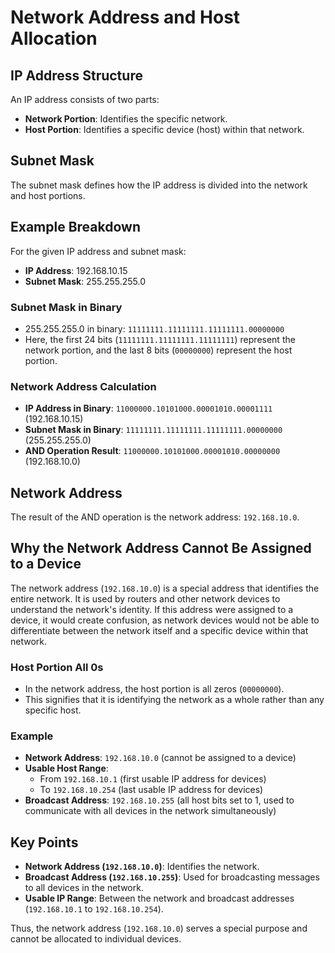 # Network Address and Host Allocation

## IP Address Structure

An IP address consists of two parts:
- **Network Portion**: Identifies the specific network.
- **Host Portion**: Identifies a specific device (host) within that network.

## Subnet Mask

The subnet mask defines how the IP address is divided into the network and host portions.

## Example Breakdown

For the given IP address and subnet mask:

- **IP Address**: 192.168.10.15
- **Subnet Mask**: 255.255.255.0

### Subnet Mask in Binary

- 255.255.255.0 in binary: `11111111.11111111.11111111.00000000`
- Here, the first 24 bits (`11111111.11111111.11111111`) represent the network portion, and the last 8 bits (`00000000`) represent the host portion.

### Network Address Calculation

- **IP Address in Binary**: `11000000.10101000.00001010.00001111` (192.168.10.15)
- **Subnet Mask in Binary**: `11111111.11111111.11111111.00000000` (255.255.255.0)
- **AND Operation Result**: `11000000.10101000.00001010.00000000` (192.168.10.0)

## Network Address

The result of the AND operation is the network address: `192.168.10.0`.

## Why the Network Address Cannot Be Assigned to a Device

The network address (`192.168.10.0`) is a special address that identifies the entire network. It is used by routers and other network devices to understand the network's identity. If this address were assigned to a device, it would create confusion, as network devices would not be able to differentiate between the network itself and a specific device within that network.

### Host Portion All 0s

- In the network address, the host portion is all zeros (`00000000`).
- This signifies that it is identifying the network as a whole rather than any specific host.

### Example

- **Network Address**: `192.168.10.0` (cannot be assigned to a device)
- **Usable Host Range**: 
  - From `192.168.10.1` (first usable IP address for devices)
  - To `192.168.10.254` (last usable IP address for devices)
- **Broadcast Address**: `192.168.10.255` (all host bits set to 1, used to communicate with all devices in the network simultaneously)

## Key Points

- **Network Address (`192.168.10.0`)**: Identifies the network.
- **Broadcast Address (`192.168.10.255`)**: Used for broadcasting messages to all devices in the network.
- **Usable IP Range**: Between the network and broadcast addresses (`192.168.10.1` to `192.168.10.254`).

Thus, the network address (`192.168.10.0`) serves a special purpose and cannot be allocated to individual devices.
